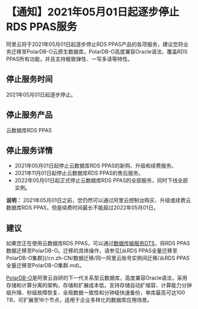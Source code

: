 # 【通知】2021年05月01日起逐步停止RDS PPAS服务

阿里云将于2021年05月01日起逐步停止RDS PPAS产品的各项服务，建议您将业务迁移至PolarDB-O云原生数据库，PolarDB-O高度兼容Oracle语法，覆盖RDS PPAS所有功能，并且支持极致弹性、一写多读等特性。

## 停止服务时间

2021年05月01日起逐步停止。

## 停止服务产品

云数据库RDS PPAS

## 停止服务详情

-   2021年05月01日起停止云数据库RDS PPAS的新购、升级和续费服务。
-   2021年11月01日起停止云数据库RDS PPAS的售后服务。
-   2022年05月01日起正式停止云数据库RDS PPAS的全部服务，同时下线全部实例。

**说明：** 2021年05月01日之前，您仍然可以通过阿里云控制台购买、升级或续费云数据库RDS PPAS，但是续费时间最长不能超过2022年05月01日。

## 建议

如果您正在使用云数据库RDS PPAS，可以通过[数据传输服务DTS](/cn.zh-CN/产品简介/什么是数据传输服务DTS.md)，将RDS PPAS数据迁移至PolarDB-O。迁移的具体操作，请参见[从RDS PPAS全量迁移至PolarDB-O集群](/cn.zh-CN/数据迁移/同一阿里云账号实例间迁移/从RDS PPAS全量迁移至PolarDB-O集群.md)。

[PolarDB-O](/cn.zh-CN/产品简介/什么是PolarDB.md)是阿里云自研的下一代关系型云数据库，高度兼容Oracle语法，采用存储和计算分离的架构，存储和扩展成本低，支持存储自动扩缩容、计算能力分钟级升降、秒级故障恢复、全局数据一致性和分钟级快速备份，单库最高可达100 TB，可扩展至16个节点，适用于企业多样化的数据库应用场景。


